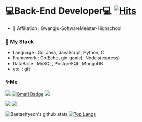 # 💻Back-End Developer💻 [![Hits](https://hits.seeyoufarm.com/api/count/incr/badge.svg?url=https%3A%2F%2Fgithub.com%2Fqoxogus%2Fhit-counter&count_bg=%23F106A5&title_bg=%2300FF74&icon=go.svg&icon_color=%233800FF&title=hits&edge_flat=false)](https://hits.seeyoufarm.com)
* 🏫 Affiliation : Gwangju-SoftwareMeister-Highschool  

### 📌 My Stack
* Language : Go, Java, JavaScript, Python, C
* Framework : Go(Echo, gin-gonic), Nodejs(express)
* DataBase : MySQL, PostgreSQL, MongoDB
* etc. : git



### ✨Me

<a href="https://www.instagram.com/tae_hyeon04/"><img src="https://img.shields.io/badge/-Instagram-dd2a7b?style=flat-square&logo=instagram&logoColor=white&link=https://www.instagram.com/tae_hyeon04/"/></a>
[![Gmail Badge](https://img.shields.io/badge/-Gmail-c14438?style=flat-square&logo=Gmail&logoColor=white&link=mailto:qoxogus0809@gmail.com)](mailto:qoxogus0809@gmail.com)
<a href="https://velog.io/@qoxogus"><img src="https://img.shields.io/badge/Velog-11B48A?style=flat-square&logo=Vimeo&logoColor=white&link=https://velog.io/@qoxogus"/></a>

<a href = "https://www.linkedin.com/in/%ED%83%9C%ED%98%84-%EB%B0%B0-9799a6208/"><img src = "https://img.shields.io/badge/LinkedIn-0077B5?style=for-the-badge&logo=linkedin&logoColor=white"/></a>
<a href = "https://www.rocketpunch.com/@b6829f9b"><img src = "https://img.shields.io/badge/RocketPunch-blueviolet?style=for-the-badge&logo=RocketPunch&logoColor=white"/></a>


</p>

![Baetaehyeon's github stats](https://github-readme-stats.vercel.app/api?username=qoxogus&show_icons=true)
[![Top Langs](https://github-readme-stats.vercel.app/api/top-langs/?username=qoxogus&hide=c,html)](https://github.com/anuraghazra/github-readme-stats)
